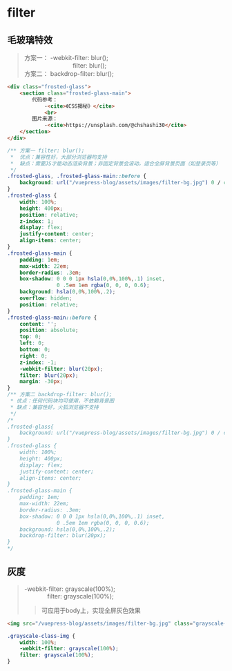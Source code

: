# filter

## 毛玻璃特效
> 方案一：
> -webkit-filter: blur();<br>
> &emsp;&emsp;&emsp;&emsp;&emsp;&emsp;&emsp;&emsp;filter: blur();<br>
> 方案二：
> backdrop-filter: blur();

<template>
    <div class="frosted-glass">
        <section class="frosted-glass-main">
            代码参考：
                -<cite>《CSS揭秘》</cite>
                <br>
            图片来源：
                -<cite>https://unsplash.com/@chshashi30</cite>
        </section>
    </div>
</template>
<style>
    .frosted-glass, .frosted-glass-main::before {
       background: url("/vuepress-blog/assets/images/filter-bg.jpg") 0 / cover fixed; 
    }
    .frosted-glass {
        width: 100%;
        height: 400px;
        position: relative;
        z-index: 1;
        display: flex;
        justify-content: center;
        align-items: center;
    }
    .frosted-glass-main {
        padding: 1em;
        max-width: 22em;
        border-radius: .3em;
        box-shadow: 0 0 0 1px hsla(0,0%,100%,.1) inset,
                    0 .5em 1em rgba(0, 0, 0, 0.6);
        background: hsla(0,0%,100%,.2);
        overflow: hidden;
        position: relative;
    }
    .frosted-glass-main::before {
        content: '';
        position: absolute;
        top: 0;
        left: 0;
        bottom: 0;
        right: 0;
        z-index: -1;
        -webkit-filter: blur(20px);
        filter: blur(20px);
        margin: -30px;
    }
</style>

```html
<div class="frosted-glass">
    <section class="frosted-glass-main">
        代码参考：
            -<cite>《CSS揭秘》</cite>
            <br>
        图片来源：
            -<cite>https://unsplash.com/@chshashi30</cite>
    </section>
</div>
```
```css
/** 方案一 filter: blur();
 *  优点：兼容性好，大部分浏览器均支持
 *  缺点：需要JS才能动态渲染背景；非固定背景会滚动，适合全屏背景页面（如登录页等）
 */
.frosted-glass, .frosted-glass-main::before {
    background: url("/vuepress-blog/assets/images/filter-bg.jpg") 0 / cover fixed; 
}
.frosted-glass {
    width: 100%;
    height: 400px;
    position: relative;
    z-index: 1;
    display: flex;
    justify-content: center;
    align-items: center;
}
.frosted-glass-main {
    padding: 1em;
    max-width: 22em;
    border-radius: .3em;
    box-shadow: 0 0 0 1px hsla(0,0%,100%,.1) inset,
                0 .5em 1em rgba(0, 0, 0, 0.6);
    background: hsla(0,0%,100%,.2);
    overflow: hidden;
    position: relative;
}
.frosted-glass-main::before {
    content: '';
    position: absolute;
    top: 0;
    left: 0;
    bottom: 0;
    right: 0;
    z-index: -1;
    -webkit-filter: blur(20px);
    filter: blur(20px);
    margin: -30px;
}
/** 方案二 backdrop-filter: blur();
 * 优点：任何代码块均可使用，不依赖背景图
 * 缺点：兼容性好，火狐浏览器不支持
 */
/*
.frosted-glass{
    background: url("/vuepress-blog/assets/images/filter-bg.jpg") 0 / cover; 
}
.frosted-glass {
    width: 100%;
    height: 400px;
    display: flex;
    justify-content: center;
    align-items: center;
}
.frosted-glass-main {
    padding: 1em;
    max-width: 22em;
    border-radius: .3em;
    box-shadow: 0 0 0 1px hsla(0,0%,100%,.1) inset,
                0 .5em 1em rgba(0, 0, 0, 0.6);
    background: hsla(0,0%,100%,.2);
    backdrop-filter: blur(20px);
}
*/
```

## 灰度
> -webkit-filter: grayscale(100%);<br>
> &emsp;&emsp;&emsp;&ensp;&nbsp;filter: grayscale(100%);
>> 可应用于body上，实现全屏灰色效果

<template>
    <div>
        <img src="/vuepress-blog/assets/images/filter-bg.jpg" alt="图片来源：https://unsplash.com/@chshashi30" class="grayscale-class-img">
    </div>
</template>
<style>
    .grayscale-class-img {
        width: 100%;
        -webkit-filter: grayscale(100%);
        filter: grayscale(100%);
    }
</style>

```html
<img src="/vuepress-blog/assets/images/filter-bg.jpg" class="grayscale-class-img" />
```
```css
.grayscale-class-img {
    width: 100%;
    -webkit-filter: grayscale(100%);
    filter: grayscale(100%);
}
```